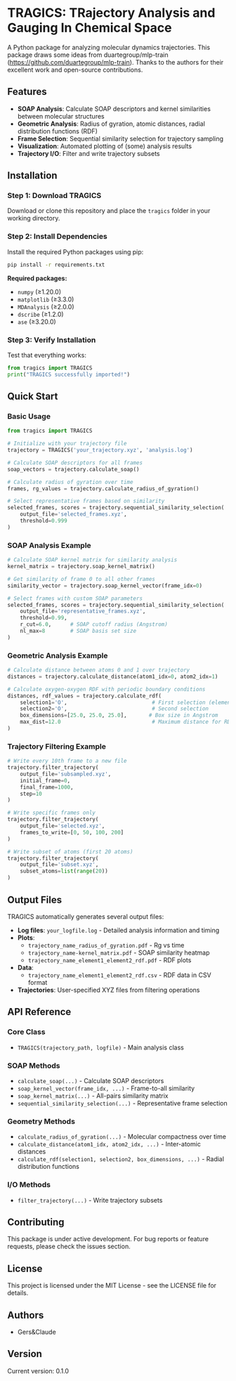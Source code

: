 # TRAGICS: TRajectory Analysis and Gauging In Chemical Space

A Python package for analyzing molecular dynamics trajectories.
This package draws some ideas from duartegroup/mlp-train (https://github.com/duartegroup/mlp-train). Thanks to the authors for their excellent work and open-source contributions.

## Features

- **SOAP Analysis**: Calculate SOAP descriptors and kernel similarities between molecular structures
- **Geometric Analysis**: Radius of gyration, atomic distances, radial distribution functions (RDF)  
- **Frame Selection**: Sequential similarity selection for trajectory sampling
- **Visualization**: Automated plotting of (some) analysis results
- **Trajectory I/O**: Filter and write trajectory subsets

## Installation

### Step 1: Download TRAGICS
Download or clone this repository and place the `tragics` folder in your working directory.

### Step 2: Install Dependencies
Install the required Python packages using pip:

```bash
pip install -r requirements.txt
```

**Required packages:**
- `numpy` (≥1.20.0)
- `matplotlib` (≥3.3.0) 
- `MDAnalysis` (≥2.0.0)
- `dscribe` (≥1.2.0) 
- `ase` (≥3.20.0)

### Step 3: Verify Installation
Test that everything works:

```python
from tragics import TRAGICS
print("TRAGICS successfully imported!")
```

## Quick Start

### Basic Usage

```python
from tragics import TRAGICS

# Initialize with your trajectory file
trajectory = TRAGICS('your_trajectory.xyz', 'analysis.log')

# Calculate SOAP descriptors for all frames
soap_vectors = trajectory.calculate_soap()

# Calculate radius of gyration over time
frames, rg_values = trajectory.calculate_radius_of_gyration()

# Select representative frames based on similarity
selected_frames, scores = trajectory.sequential_similarity_selection(
    output_file='selected_frames.xyz',
    threshold=0.999
)
```

### SOAP Analysis Example

```python
# Calculate SOAP kernel matrix for similarity analysis
kernel_matrix = trajectory.soap_kernel_matrix()

# Get similarity of frame 0 to all other frames  
similarity_vector = trajectory.soap_kernel_vector(frame_idx=0)

# Select frames with custom SOAP parameters
selected_frames, scores = trajectory.sequential_similarity_selection(
    output_file='representative_frames.xyz',
    threshold=0.99,
    r_cut=6.0,      # SOAP cutoff radius (Angstrom)
    nl_max=8        # SOAP basis set size
)
```

### Geometric Analysis Example

```python
# Calculate distance between atoms 0 and 1 over trajectory
distances = trajectory.calculate_distance(atom1_idx=0, atom2_idx=1)

# Calculate oxygen-oxygen RDF with periodic boundary conditions
distances, rdf_values = trajectory.calculate_rdf(
    selection1='O',                           # First selection (element)
    selection2='O',                           # Second selection  
    box_dimensions=[25.0, 25.0, 25.0],       # Box size in Angstrom
    max_dist=12.0                             # Maximum distance for RDF
)
```

### Trajectory Filtering Example

```python
# Write every 10th frame to a new file
trajectory.filter_trajectory(
    output_file='subsampled.xyz',
    initial_frame=0,
    final_frame=1000,
    step=10
)

# Write specific frames only
trajectory.filter_trajectory(
    output_file='selected.xyz',
    frames_to_write=[0, 50, 100, 200]
)

# Write subset of atoms (first 20 atoms)
trajectory.filter_trajectory(
    output_file='subset.xyz',
    subset_atoms=list(range(20))
)
```

## Output Files

TRAGICS automatically generates several output files:

- **Log files**: `your_logfile.log` - Detailed analysis information and timing
- **Plots**: 
  - `trajectory_name_radius_of_gyration.pdf` - Rg vs time
  - `trajectory_name-kernel_matrix.pdf` - SOAP similarity heatmap
  - `trajectory_name_element1_element2_rdf.pdf` - RDF plots
- **Data**: 
  - `trajectory_name_element1_element2_rdf.csv` - RDF data in CSV format
- **Trajectories**: User-specified XYZ files from filtering operations

## API Reference

### Core Class
- `TRAGICS(trajectory_path, logfile)` - Main analysis class

### SOAP Methods
- `calculate_soap(...)` - Calculate SOAP descriptors
- `soap_kernel_vector(frame_idx, ...)` - Frame-to-all similarity
- `soap_kernel_matrix(...)` - All-pairs similarity matrix  
- `sequential_similarity_selection(...)` - Representative frame selection

### Geometry Methods
- `calculate_radius_of_gyration(...)` - Molecular compactness over time
- `calculate_distance(atom1_idx, atom2_idx, ...)` - Inter-atomic distances
- `calculate_rdf(selection1, selection2, box_dimensions, ...)` - Radial distribution functions

### I/O Methods  
- `filter_trajectory(...)` - Write trajectory subsets


## Contributing

This package is under active development. For bug reports or feature requests, please check the issues section.

## License

This project is licensed under the MIT License - see the LICENSE file for details.

## Authors

- Gers&Claude

## Version

Current version: 0.1.0
